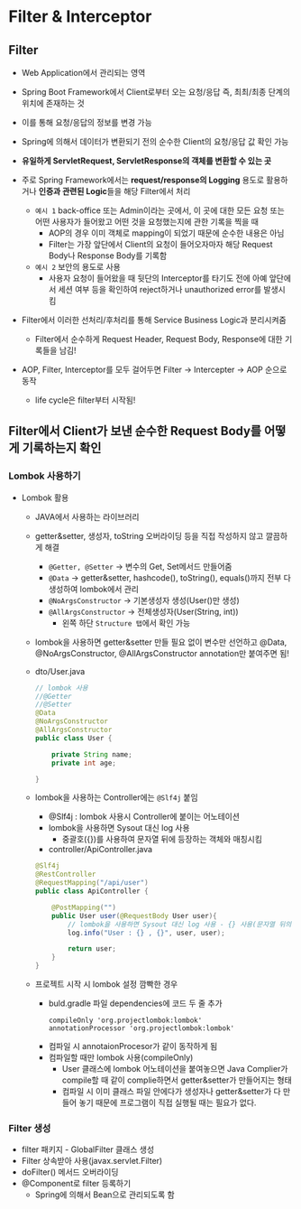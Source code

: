 # Filter & Interceptor

## Filter

- Web Application에서 관리되는 영역
- Spring Boot Framework에서 Client로부터 오는 요청/응답 즉, 최최/최종 단계의 위치에 존재하는 것
- 이를 통해 요청/응답의 정보를 변경 가능
- Spring에 의해서 데이터가 변환되기 전의 순수한 Client의 요청/응답 값 확인 가능

- **유일하게 ServletRequest, ServletResponse의 객체를 변환할 수 있는 곳**

- 주로 Spring Framework에서는 **request/response의 Logging** 용도로 활용하거나 **인증과 관련된 Logic**들을 해당 Filter에서 처리
    - `예시 1` back-office 또는 Admin이라는 곳에서, 이 곳에 대한 모든 요청 또는 어떤 사용자가 들어왔고 어떤 것을 요청했는지에 관한 기록을 찍을 때
        - AOP의 경우 이미 객체로 mapping이 되었기 때문에 순수한 내용은 아님
        - Filter는 가장 앞단에서 Client의 요청이 들어오자마자 해당 Request Body나 Response Body를 기록함
    - `예시 2` 보안의 용도로 사용
        - 사용자 요청이 들어왔을 때 뒷단의 Interceptor를 타기도 전에 아예 앞단에서 세션 여부 등을 확인하여 reject하거나 unauthorized error를 발생시킴

- Filter에서 이러한 선처리/후처리를 통해 Service Business Logic과 분리시켜줌
    - Filter에서 순수하게 Request Header, Request Body, Response에 대한 기록들을 남김!

- AOP, Filter, Interceptor를 모두 걸어두면 Filter → Intercepter → AOP 순으로 동작
    - life cycle은 filter부터 시작됨!

## Filter에서 Client가 보낸 순수한 Request Body를 어떻게 기록하는지 확인

### Lombok 사용하기

- Lombok 활용
    - JAVA에서 사용하는 라이브러리
    - getter&setter, 생성자, toString 오버라이딩 등을 직접 작성하지 않고 깔끔하게 해결
        - `@Getter, @Setter` -> 변수의 Get, Set메서드 만들어줌
        - `@Data` -> getter&setter, hashcode(), toString(), equals()까지 전부 다 생성하여 lombok에서 관리
        - `@NoArgsConstructor` -> 기본생성자 생성(User()만 생성)
        - `@AllArgsConstructor` -> 전체생성자(User(String, int))
            - 왼쪽 하단 `Structure 탭`에서 확인 가능
    - lombok을 사용하면 getter&setter 만들 필요 없이 변수만 선언하고 @Data, @NoArgsConstructor, @AllArgsConstructor annotation만 붙여주면 됨!
    - dto/User.java
        ```java
        // lombok 사용
        //@Getter
        //@Setter
        @Data
        @NoArgsConstructor
        @AllArgsConstructor
        public class User {

            private String name;
            private int age;

        }
        ```

    - lombok을 사용하는 Controller에는 `@Slf4j` 붙임
        - @Slf4j : lombok 사용시 Controller에 붙이는 어노테이션
        - lombok을 사용하면 Sysout 대신 log 사용 
            - 중괄호({})를 사용하여 문자열 뒤에 등장하는 객체와 매칭시킴
        - controller/ApiController.java
        ```java
        @Slf4j
        @RestController
        @RequestMapping("/api/user")
        public class ApiController {

            @PostMapping("")
            public User user(@RequestBody User user){
                // lombok을 사용하면 Sysout 대신 log 사용 - {} 사용(문자열 뒤의 객체와 매칭)
                log.info("User : {} , {}", user, user);

                return user;
            }
        }

        ```

     - 프로젝트 시작 시 lombok 설정 깜빡한 경우
        - buld.gradle 파일 dependencies에 코드 두 줄 추가
            ```
            compileOnly 'org.projectlombok:lombok'
            annotationProcessor 'org.projectlombok:lombok'
            ```
        - 컴파일 시 annotaionProcesor가 같이 동작하게 됨
        - 컴파일할 때만 lombok 사용(compileOnly)
            - User 클래스에 lombok 어노테이션을 붙여놓으면 Java Complier가 compile할 때 같이 complie하면서 getter&setter가 만들어지는 형태
            - 컴파일 시 이미 클래스 파일 안에다가 생성자나 getter&setter가 다 만들어 놓기 때문에 프로그램이 직접 실행될 때는 필요가 없다.

### Filter 생성

- filter 패키지 - GlobalFilter 클래스 생성
- Filter 상속받아 사용(javax.servlet.Filter)
- doFilter() 메서드 오버라이딩
- @Component로 filter 등록하기
    - Spring에 의해서 Bean으로 관리되도록 함